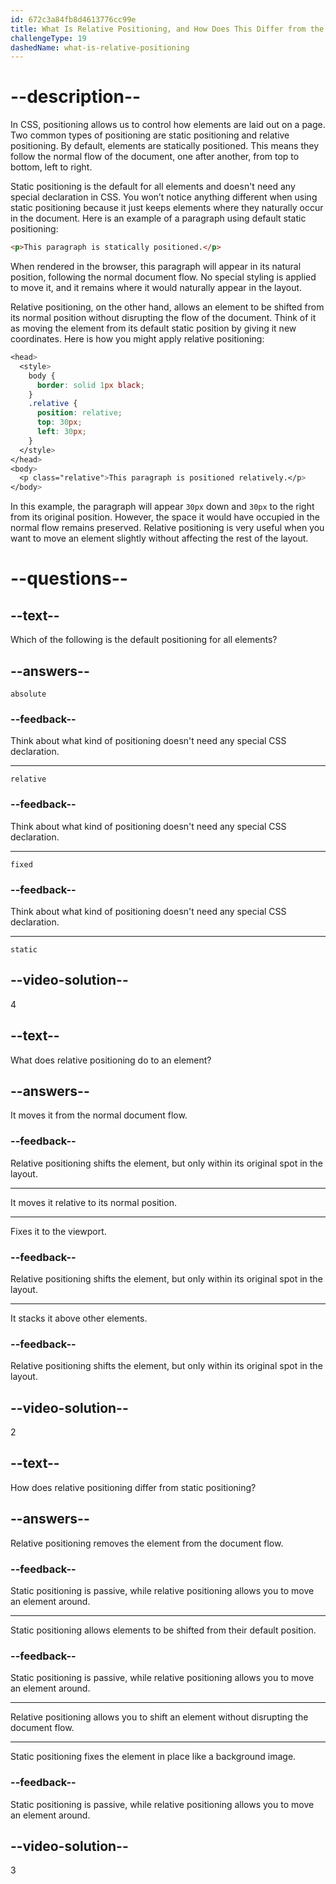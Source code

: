 ```yaml
---
id: 672c3a84fb8d4613776cc99e
title: What Is Relative Positioning, and How Does This Differ from the Default Static Positioning?
challengeType: 19
dashedName: what-is-relative-positioning
---
```


# --description--

In CSS, positioning allows us to control how elements are laid out on a page. Two common types of positioning are static positioning and relative positioning. By default, elements are statically positioned. This means they follow the normal flow of the document, one after another, from top to bottom, left to right. 

Static positioning is the default for all elements and doesn't need any special declaration in CSS. You won’t notice anything different when using static positioning because it just keeps elements where they naturally occur in the document. Here is an example of a paragraph using default static positioning:

```html
<p>This paragraph is statically positioned.</p>
```

When rendered in the browser, this paragraph will appear in its natural position, following the normal document flow. No special styling is applied to move it, and it remains where it would naturally appear in the layout.

Relative positioning, on the other hand, allows an element to be shifted from its normal position without disrupting the flow of the document. Think of it as moving the element from its default static position by giving it new coordinates. Here is how you might apply relative positioning:

```css
<head>
  <style>
    body {
      border: solid 1px black;
    }
    .relative {
      position: relative;
      top: 30px;
      left: 30px;
    }
  </style>
</head>
<body>
  <p class="relative">This paragraph is positioned relatively.</p>
</body>
```

In this example, the paragraph will appear `30px` down and `30px` to the right from its original position. However, the space it would have occupied in the normal flow remains preserved. Relative positioning is very useful when you want to move an element slightly without affecting the rest of the layout.

# --questions--

## --text--

Which of the following is the default positioning for all elements?

## --answers--

`absolute`

### --feedback--

Think about what kind of positioning doesn't need any special CSS declaration.

---

`relative`

### --feedback--

Think about what kind of positioning doesn't need any special CSS declaration.

---

`fixed`

### --feedback--

Think about what kind of positioning doesn't need any special CSS declaration.

---

`static`

## --video-solution--

4

## --text--

What does relative positioning do to an element?

## --answers--

It moves it from the normal document flow.

### --feedback--

Relative positioning shifts the element, but only within its original spot in the layout.

---

It moves it relative to its normal position.

---

Fixes it to the viewport.

### --feedback--

Relative positioning shifts the element, but only within its original spot in the layout.

---

It stacks it above other elements.

### --feedback--

Relative positioning shifts the element, but only within its original spot in the layout.

## --video-solution--

2

## --text--

How does relative positioning differ from static positioning?

## --answers--

Relative positioning removes the element from the document flow.

### --feedback--

Static positioning is passive, while relative positioning allows you to move an element around.

---

Static positioning allows elements to be shifted from their default position.

### --feedback--

Static positioning is passive, while relative positioning allows you to move an element around.

---

Relative positioning allows you to shift an element without disrupting the document flow.

---

Static positioning fixes the element in place like a background image.

### --feedback--

Static positioning is passive, while relative positioning allows you to move an element around.

## --video-solution--

3
